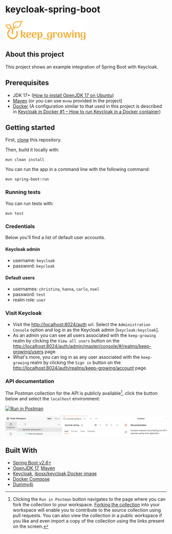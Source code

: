 # keycloak-spring-boot

[![keep_growing logo](readme-images/logo_250x60.png)](https://keepgrowing.in/)

## About this project

This project shows an example integration of Spring Boot with Keycloak.

## Prerequisites

* JDK 17+ ([How to install OpenJDK 17 on Ubuntu](https://keepgrowing.in/java/how-to-install-openjdk-17-on-ubuntu/))
* [Maven](https://maven.apache.org/) (or you can use `mvnw` provided in the project)
* [Docker](https://docs.docker.com/get-docker/)
  (A configuration similar to that used in this project is described in
  [Keycloak in Docker #1 – How to run Keycloak in a Docker container](https://keepgrowing.in/tools/keycloak-in-docker-1-how-to-run-keycloak-in-a-docker-container/))

## Getting started

First, [clone](https://docs.github.com/en/github/creating-cloning-and-archiving-repositories/cloning-a-repository-from-github/cloning-a-repository)
this repository.

Then, build it locally with:

```shell
mvn clean install
```

You can run the app in a command line with the following command:

```shell
mvn spring-boot:run
```

### Running tests

You can run tests with:

```shell
mvn test
```

### Credentials

Below you'll find a list of default user accounts.

#### Keycloak admin

* username: `keycloak`
* password: `keycloak`

#### Default users

* usernames: `christina`, `hanna`, `carlo`, `noel`
* password: `test`
* realm role: `user`

### Visit Keycloak

* Visit the [http://localhost:8024/auth](http://localhost:8024/auth) url. Select the `Administration Console` option and
  log in as the Keycloak admin [`keycloak:keycloak`].
* As an admin you can see all users associated with the `keep-growing` realm by clicking the `View all users` button on
  the [http://localhost:8024/auth/admin/master/console/#/realms/keep-growing/users](http://localhost:8024/auth/admin/master/console/#/realms/keep-growing/users)
  page.
* What's more, you can log in as any user associated with the `keep-growing` realm by clicking the `Sign in` button on
  the [http://localhost:8024/auth/realms/keep-growing/account](http://localhost:8024/auth/realms/keep-growing/account)
  page.

### API documentation

The Postman collection for the API is publicly available[^1], click the button below and select the `localhost`
environment:

[![Run in Postman](https://run.pstmn.io/button.svg)](https://god.gw.postman.com/run-collection/2376101-355eea51-db59-42b1-a7cd-5b30bffbc279?action=collection%2Ffork&collection-url=entityId%3D2376101-355eea51-db59-42b1-a7cd-5b30bffbc279%26entityType%3Dcollection%26workspaceId%3Dcab089bb-1815-498b-a447-bd5ff08145fb#?env%5Blocalhost%5D=W3sia2V5IjoiYmFzZVVybCIsInZhbHVlIjoiaHR0cDovL2xvY2FsaG9zdDo4MDgwIiwiZW5hYmxlZCI6dHJ1ZSwic2Vzc2lvblZhbHVlIjoiaHR0cDovL2xvY2FsaG9zdDo4MDgwIiwic2Vzc2lvbkluZGV4IjowfV0=)

![Postman collection screenshot](readme-images/postman-collection.png)

[^1]: Clicking the `Run in Postman` button navigates to the page where you can fork the collection to your workspace.
[Forking the collection](https://learning.postman.com/docs/collaborating-in-postman/version-control-for-collections/#forking-a-collection)
into your workspace will enable you to contribute to the source collection using pull requests. You can also view the
collection in a public workspace if you like and even import a copy of the collection using the links present on the
screen.

## Built With

* [Spring Boot v2.6+](https://spring.io/projects/spring-boot)
* [OpenJDK 17](https://jdk.java.net/17/), [Maven](https://maven.apache.org/)
* [Keycloak](https://www.keycloak.org/), [jboss/keycloak Docker image](https://hub.docker.com/r/jboss/keycloak/)
* [Docker Compose](https://docs.docker.com/compose/)
* [Dummy4j](https://daniel-frak.github.io/dummy4j/)
